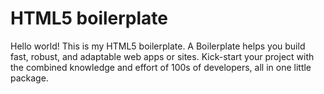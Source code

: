 # HTML5 boilerplate
Hello world! This is my HTML5 boilerplate.
A Boilerplate helps you build fast, robust, and adaptable web apps or sites. Kick-start your project with the combined knowledge and effort of 100s of developers, all in one little package. 